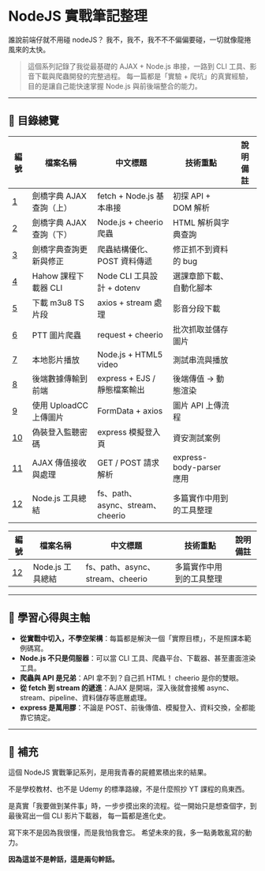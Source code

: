 # NodeJS 實戰筆記整理

誰說前端仔就不用碰 nodeJS？
我不，我不，我不不不偏偏要碰，一切就像龍捲風來的太快。

> 這個系列記錄了我從最基礎的 AJAX + Node.js 串接，一路到 CLI 工具、影音下載與爬蟲開發的完整過程。
> 每一篇都是「實驗 + 爬坑」的真實經驗，目的是讓自己能快速掌握 Node.js 與前後端整合的能力。

---

## 🧭 目錄總覽

| 編號                                | 檔案名稱                 | 中文標題                         | 技術重點                 | 說明備註 |
| ----------------------------------- | ------------------------ | -------------------------------- | ------------------------ | -------- |
| [1](1-ajax-cambridge-dictionary.md) | 劍橋字典 AJAX 查詢（上） | fetch + Node.js 基本串接         | 初探 API + DOM 解析      |          |
| [2](2-node-cambridge-crawler.md)    | 劍橋字典 AJAX 查詢（下） | Node.js + cheerio 爬蟲           | HTML 解析與字典查詢      |          |
| [3](3-node-cambridge-update-fix.md) | 劍橋字典查詢更新與修正   | 爬蟲結構優化、POST 資料傳遞      | 修正抓不到資料的 bug     |          |
| [4](4-hahow-downloader-cli.md)      | Hahow 課程下載器 CLI     | Node CLI 工具設計 + dotenv       | 選課章節下載、自動化腳本 |          |
| [5](5-download-m3u8-ts.md)          | 下載 m3u8 TS 片段        | axios + stream 處理              | 影音分段下載             |          |
| [6](6-ptt-image-crawler.md)         | PTT 圖片爬蟲             | request + cheerio                | 批次抓取並儲存圖片       |          |
| [7](7-play-local-video.md)          | 本地影片播放             | Node.js + HTML5 video            | 測試串流與播放           |          |
| [8](8-send-data-to-html.md)         | 後端數據傳輸到前端       | express + EJS / 靜態檔案輸出     | 後端傳值 → 動態渲染      |          |
| [9](9-upload-image-api.md)          | 使用 UploadCC 上傳圖片   | FormData + axios                 | 圖片 API 上傳流程        |          |
| [10](10-login-password-sniffing.md) | 偽裝登入監聽密碼         | express 模擬登入頁               | 資安測試案例             |          |
| [11](11-receive-ajax-data.md)       | AJAX 傳值接收與處理      | GET / POST 請求解析              | express-body-parser 應用 |          |
| [12](12-node-utils-summary.md)      | Node.js 工具總結         | fs、path、async、stream、cheerio | 多篇實作中用到的工具整理 |          |

| 編號                           | 檔案名稱         | 中文標題                         | 技術重點                 | 說明備註 |
| ------------------------------ | ---------------- | -------------------------------- | ------------------------ | -------- |
| [12](12-node-utils-summary.md) | Node.js 工具總結 | fs、path、async、stream、cheerio | 多篇實作中用到的工具整理 |          |

---

## 🧠 學習心得與主軸

- **從實戰中切入，不學空架構**：每篇都是解決一個「實際目標」，不是照課本範例碼寫。
- **Node.js 不只是伺服器**：可以當 CLI 工具、爬蟲平台、下載器、甚至畫面渲染工具。
- **爬蟲與 API 是兄弟**：API 拿不到？自己抓 HTML！ cheerio 是你的雙眼。
- **從 fetch 到 stream 的遞進**：AJAX 是開端，深入後就會接觸 async、stream、pipeline、資料儲存等底層處理。
- **express 是萬用膠**：不論是 POST、前後傳值、模擬登入、資料交換，全都能靠它搞定。

---

## 💬 補充

這個 NodeJS 實戰筆記系列，是用我青春的屍體累積出來的結果。

不是學校教材、也不是 Udemy 的標準路線，不是什麼照抄 YT 課程的鳥東西。

是真實「我要做到某件事」時，一步步摸出來的流程。從一開始只是想查個字，到最後寫出一個 CLI 影片下載器，
每一篇都是進化史。

寫下來不是因為我很懂，而是我怕我會忘。
希望未來的我，多一點勇敢亂寫的動力。

**因為這並不是幹話，這是兩句幹話。**

